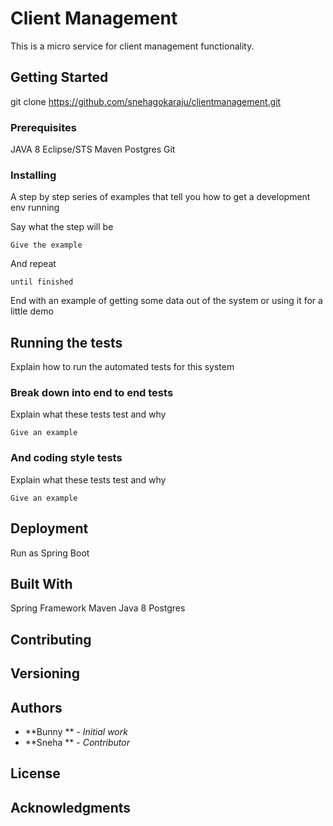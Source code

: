 # Client Management

This is a micro service for client management functionality.

## Getting Started

git clone https://github.com/snehagokaraju/clientmanagement.git

### Prerequisites

JAVA 8
Eclipse/STS
Maven
Postgres
Git



### Installing

A step by step series of examples that tell you how to get a development env running

Say what the step will be

```
Give the example
```

And repeat

```
until finished
```

End with an example of getting some data out of the system or using it for a little demo

## Running the tests

Explain how to run the automated tests for this system

### Break down into end to end tests

Explain what these tests test and why

```
Give an example
```

### And coding style tests

Explain what these tests test and why

```
Give an example
```

## Deployment

Run as Spring Boot

## Built With

Spring Framework
Maven
Java 8
Postgres

## Contributing


## Versioning


## Authors

* **Bunny ** - *Initial work* 
* **Sneha ** - *Contributor* 


## License


## Acknowledgments
